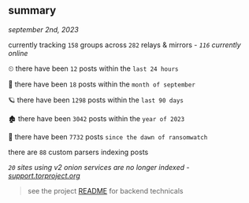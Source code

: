 
## summary
_september 2nd, 2023_

currently tracking `158` groups across `282` relays & mirrors - _`116` currently online_

⏲ there have been `12` posts within the `last 24 hours`

🦈 there have been `18` posts within the `month of september`

🪐 there have been `1298` posts within the `last 90 days`

🏚 there have been `3042` posts within the `year of 2023`

🦕 there have been `7732` posts `since the dawn of ransomwatch`

there are `88` custom parsers indexing posts

_`20` sites using v2 onion services are no longer indexed - [support.torproject.org](https://support.torproject.org/onionservices/v2-deprecation/)_

> see the project [README](https://github.com/joshhighet/ransomwatch#ransomwatch--) for backend technicals
